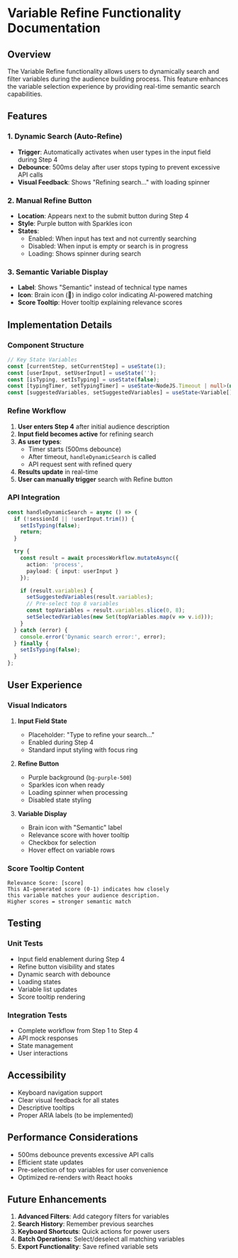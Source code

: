# Variable Refine Functionality Documentation

## Overview

The Variable Refine functionality allows users to dynamically search and filter variables during the audience building process. This feature enhances the variable selection experience by providing real-time semantic search capabilities.

## Features

### 1. Dynamic Search (Auto-Refine)
- **Trigger**: Automatically activates when user types in the input field during Step 4
- **Debounce**: 500ms delay after user stops typing to prevent excessive API calls
- **Visual Feedback**: Shows "Refining search..." with loading spinner

### 2. Manual Refine Button
- **Location**: Appears next to the submit button during Step 4
- **Style**: Purple button with Sparkles icon
- **States**: 
  - Enabled: When input has text and not currently searching
  - Disabled: When input is empty or search is in progress
  - Loading: Shows spinner during search

### 3. Semantic Variable Display
- **Label**: Shows "Semantic" instead of technical type names
- **Icon**: Brain icon (🧠) in indigo color indicating AI-powered matching
- **Score Tooltip**: Hover tooltip explaining relevance scores

## Implementation Details

### Component Structure

```typescript
// Key State Variables
const [currentStep, setCurrentStep] = useState(1);
const [userInput, setUserInput] = useState('');
const [isTyping, setIsTyping] = useState(false);
const [typingTimer, setTypingTimer] = useState<NodeJS.Timeout | null>(null);
const [suggestedVariables, setSuggestedVariables] = useState<Variable[]>([]);
```

### Refine Workflow

1. **User enters Step 4** after initial audience description
2. **Input field becomes active** for refining search
3. **As user types**:
   - Timer starts (500ms debounce)
   - After timeout, `handleDynamicSearch` is called
   - API request sent with refined query
4. **Results update** in real-time
5. **User can manually trigger** search with Refine button

### API Integration

```typescript
const handleDynamicSearch = async () => {
  if (!sessionId || !userInput.trim()) {
    setIsTyping(false);
    return;
  }

  try {
    const result = await processWorkflow.mutateAsync({
      action: 'process',
      payload: { input: userInput }
    });

    if (result.variables) {
      setSuggestedVariables(result.variables);
      // Pre-select top 8 variables
      const topVariables = result.variables.slice(0, 8);
      setSelectedVariables(new Set(topVariables.map(v => v.id)));
    }
  } catch (error) {
    console.error('Dynamic search error:', error);
  } finally {
    setIsTyping(false);
  }
};
```

## User Experience

### Visual Indicators

1. **Input Field State**
   - Placeholder: "Type to refine your search..."
   - Enabled during Step 4
   - Standard input styling with focus ring

2. **Refine Button**
   - Purple background (`bg-purple-500`)
   - Sparkles icon when ready
   - Loading spinner when processing
   - Disabled state styling

3. **Variable Display**
   - Brain icon with "Semantic" label
   - Relevance score with hover tooltip
   - Checkbox for selection
   - Hover effect on variable rows

### Score Tooltip Content

```
Relevance Score: [score]
This AI-generated score (0-1) indicates how closely 
this variable matches your audience description.
Higher scores = stronger semantic match
```

## Testing

### Unit Tests
- Input field enablement during Step 4
- Refine button visibility and states
- Dynamic search with debounce
- Loading states
- Variable list updates
- Score tooltip rendering

### Integration Tests
- Complete workflow from Step 1 to Step 4
- API mock responses
- State management
- User interactions

## Accessibility

- Keyboard navigation support
- Clear visual feedback for all states
- Descriptive tooltips
- Proper ARIA labels (to be implemented)

## Performance Considerations

- 500ms debounce prevents excessive API calls
- Efficient state updates
- Pre-selection of top variables for user convenience
- Optimized re-renders with React hooks

## Future Enhancements

1. **Advanced Filters**: Add category filters for variables
2. **Search History**: Remember previous searches
3. **Keyboard Shortcuts**: Quick actions for power users
4. **Batch Operations**: Select/deselect all matching variables
5. **Export Functionality**: Save refined variable sets